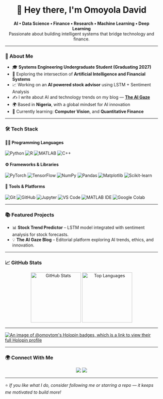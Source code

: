 <h1 align="center">👋 Hey there, I'm Omoyola David</h1>

<p align="center">
  <b>AI • Data Science • Finance • Research • Machine Learning • Deep Learning</b><br>
  Passionate about building intelligent systems that bridge technology and finance.
</p>

---

### 🧠 About Me
- 🎓 **Systems Engineering Undergraduate Student (Graduating 2027)**  
- 💼 Exploring the intersection of **Artificial Intelligence and Financial Systems**   
- 📈 Working on an **AI powered stock advisor** using LSTM + Sentiment Analysis  
- ✍️ I write about AI and technology trends on my blog — [**The AI Gaze**](https://substack.com/@theaigaze1)  
- 🌍 Based in **Nigeria**, with a global mindset for AI innovation  
- 🌱 Currently learning: **Computer Vision**, and **Quantitative Finance**

---

### 🛠️ Tech Stack

#### 👨‍💻 Programming Languages
![Python](https://img.shields.io/badge/Python-3776AB?style=for-the-badge&logo=python&logoColor=white)
![R](https://img.shields.io/badge/R-276DC3?style=for-the-badge&logo=r&logoColor=white)
![MATLAB](https://img.shields.io/badge/MATLAB-ffb000?style=for-the-badge&logo=mathworks&logoColor=black)
![C++](https://img.shields.io/badge/C++-00599C?style=for-the-badge&logo=cplusplus&logoColor=white)

#### ⚙️ Frameworks & Libraries
![PyTorch](https://img.shields.io/badge/PyTorch-EE4C2C?style=for-the-badge&logo=pytorch&logoColor=white)
![TensorFlow](https://img.shields.io/badge/TensorFlow-FF6F00?style=for-the-badge&logo=tensorflow&logoColor=white)
![NumPy](https://img.shields.io/badge/NumPy-013243?style=for-the-badge&logo=numpy&logoColor=white)
![Pandas](https://img.shields.io/badge/Pandas-150458?style=for-the-badge&logo=pandas&logoColor=white)
![Matplotlib](https://img.shields.io/badge/Matplotlib-003366?style=for-the-badge&logo=plotly&logoColor=white)
![Scikit-learn](https://img.shields.io/badge/Scikit--learn-F7931E?style=for-the-badge&logo=scikitlearn&logoColor=white)

#### 🧩 Tools & Platforms
![Git](https://img.shields.io/badge/Git-F1502F?style=for-the-badge&logo=git&logoColor=white)
![GitHub](https://img.shields.io/badge/GitHub-181717?style=for-the-badge&logo=github&logoColor=white)
![Jupyter](https://img.shields.io/badge/Jupyter-F37626?style=for-the-badge&logo=jupyter&logoColor=white)
![VS Code](https://img.shields.io/badge/VS%20Code-0078D7?style=for-the-badge&logo=visualstudiocode&logoColor=white)
![MATLAB IDE](https://img.shields.io/badge/MATLAB%20IDE-0076A8?style=for-the-badge&logo=mathworks&logoColor=white)
![Google Colab](https://img.shields.io/badge/Colab-F9AB00?style=for-the-badge&logo=googlecolab&logoColor=white)

---

### 📚 Featured Projects 
- 📊 **Stock Trend Predictor** – LSTM model integrated with sentiment analysis for stock forecasts.    
- 💡 **The AI Gaze Blog** – Editorial platform exploring AI trends, ethics, and innovation.

---

### 📈 GitHub Stats

<p align="center">
  <img src="https://github-readme-stats.vercel.app/api?username=Omoytom&show_icons=true&theme=tokyonight" alt="GitHub Stats" height="165">
  <img src="https://github-readme-stats.vercel.app/api/top-langs/?username=Omoytom&layout=compact&theme=tokyonight" alt="Top Languages" height="165">
</p>

---
[![An image of @omoytom's Holopin badges, which is a link to view their full Holopin profile](https://holopin.me/omoytom)](https://holopin.io/@omoytom)

---

### 🌍 Connect With Me

<p align="center">
  <a href="https://linkedin.com/in/omoyola-david"><img src="https://img.shields.io/badge/LinkedIn-blue?style=for-the-badge&logo=linkedin"></a>
  <a href="mailto:tomiwa.omoyola@gmail.com"><img src="https://img.shields.io/badge/Email-D14836?style=for-the-badge&logo=gmail&logoColor=white"></a>
</p>



---

⭐️ *If you like what I do, consider following me or starring a repo — it keeps me motivated to build more!*


